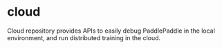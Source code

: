 # cloud
Cloud repository provides APIs to easily debug PaddlePaddle in the local environment, and run distributed training in the cloud.
